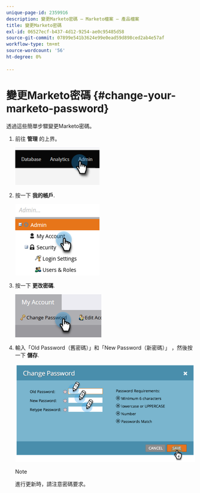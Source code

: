 ```yaml
---
unique-page-id: 2359916
description: 變更Marketo密碼 — Marketo檔案 — 產品檔案
title: 變更Marketo密碼
exl-id: 06527ecf-b437-4d12-9254-ae0c95485d58
source-git-commit: 07899e541b3624e99e0ead59d898ced2ab4e57af
workflow-type: tm+mt
source-wordcount: '56'
ht-degree: 0%

---
```


# 變更Marketo密碼 {#change-your-marketo-password}

透過這些簡單步驟變更Marketo密碼。

1. 前往 **管理** 的上界。

   ![](assets/change-your-marketo-password-1.png)

1. 按一下 **我的帳戶**.

   ![](assets/change-your-marketo-password-2.png)

1. 按一下 **更改密碼**.

   ![](assets/change-your-marketo-password-3.png)

1. 輸入「Old Password（舊密碼）」和「New Password（新密碼）」 ，然後按一下 **儲存**.

   ![](assets/change-your-marketo-password-4.png)

   >[!NOTE]
   >
   >進行更新時，請注意密碼要求。
